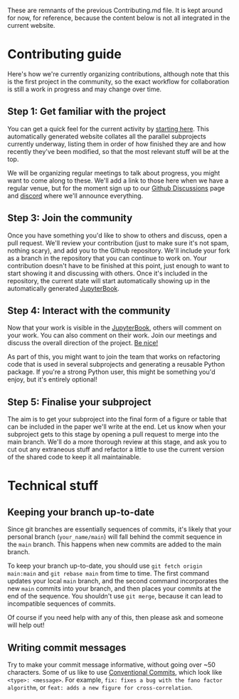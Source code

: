 These are remnants of the previous Contributing.md file.
It is kept around for now, for reference, because the content below is not all integrated in the current website.


# Contributing guide

Here's how we're currently organizing contributions, although note that this is the first project in the community, so the exact workflow for collaboration is still a work in progress and may change over time.

## Step 1: Get familiar with the project


You can get a quick feel for the current activity by [starting here](https://comob-project.github.io/snn-sound-localization/main/web/home-page.html). This automatically generated website collates all the parallel subprojects currently underway, listing them in order of how finished they are and how recently they've been modified, so that the most relevant stuff will be at the top.

We will be organizing regular meetings to talk about progress, you might want to come along to these. We'll add a link to those here when we have a regular venue, but for the moment sign up to our [Github Discussions](https://github.com/comob-project/snn-sound-localization/discussions) page and [discord](https://discord.gg/Zpd6RYYyuf) where we'll announce everything.

## Step 3: Join the community

Once you have something you'd like to show to others and discuss, open a pull request. We'll review your contribution (just to make sure it's not spam, nothing scary), and add you to the Github repository. We'll include your fork as a branch in the repository that you can continue to work on. Your contribution doesn't have to be finished at this point, just enough to want to start showing it and discussing with others. Once it's included in the repository, the current state will start automatically showing up in the automatically generated [JupyterBook](https://comob-project.github.io/snn-sound-localization/main/web/home-page.html).

## Step 4: Interact with the community

Now that your work is visible in the [JupyterBook](https://comob-project.github.io/snn-sound-localization/main/web/home-page.html), others will comment on your work. You can also comment on their work. Join our meetings and discuss the overall direction of the project. [Be nice!](CODE_OF_CONDUCT.md)

As part of this, you might want to join the team that works on refactoring code that is used in several subprojects and generating a reusable Python package. If you're a strong Python user, this might be something you'd enjoy, but it's entirely optional!



## Step 5: Finalise your subproject

The aim is to get your subproject into the final form of a figure or table that can be included in the paper we'll write at the end. Let us know when your subproject gets to this stage by opening a pull request to merge into the main branch. We'll do a more thorough review at this stage, and ask you to cut out any extraneous stuff and refactor a little to use the current version of the shared code to keep it all maintainable.


# Technical stuff

## Keeping your branch up-to-date

Since git branches are essentially sequences of commits, it's likely that your personal branch (`your_name/main`) will fall 
behind the commit sequence in the `main` branch. This happens when new commits are added to the main branch.

To keep your branch up-to-date, you should use  `git fetch origin main:main` and `git rebase main` from time to time. The
first command updates your local `main` branch, and the second command incorporates the new `main` commits into your branch,
and then places your commits at the end of the sequence. You shouldn't use `git merge`, because it can lead to
incompatible sequences of commits.

Of course if you need help with any of this, then please ask and someone will help out!

## Writing commit messages

Try to make your commit message informative, without going over ~50 characters. Some of us like to use [Conventional
Commits](https://www.conventionalcommits.org/en/v1.0.0/), which look like `<type>: <message>`. For example, `fix: fixes
a bug with the fano factor algorithm`, or `feat: adds a new figure for cross-correlation`.
